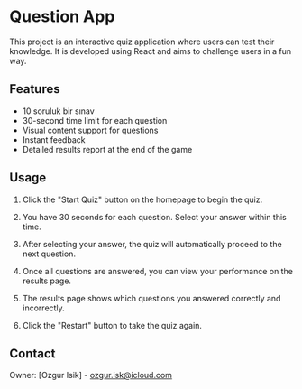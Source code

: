 # Question App

This project is an interactive quiz application where users can test their knowledge. It is developed using React and aims to challenge users in a fun way.

## Features

- 10 soruluk bir sınav
- 30-second time limit for each question
- Visual content support for questions
- Instant feedback
- Detailed results report at the end of the game




## Usage

1. Click the "Start Quiz" button on the homepage to begin the quiz.

2. You have 30 seconds for each question. Select your answer within this time.

3. After selecting your answer, the quiz will automatically proceed to the next question.
4. Once all questions are answered, you can view your performance on the results page.
5. The results page shows which questions you answered correctly and incorrectly.
6. Click the "Restart" button to take the quiz again.


## Contact


Owner: [Ozgur Isik] - ozgur.isk@icloud.com